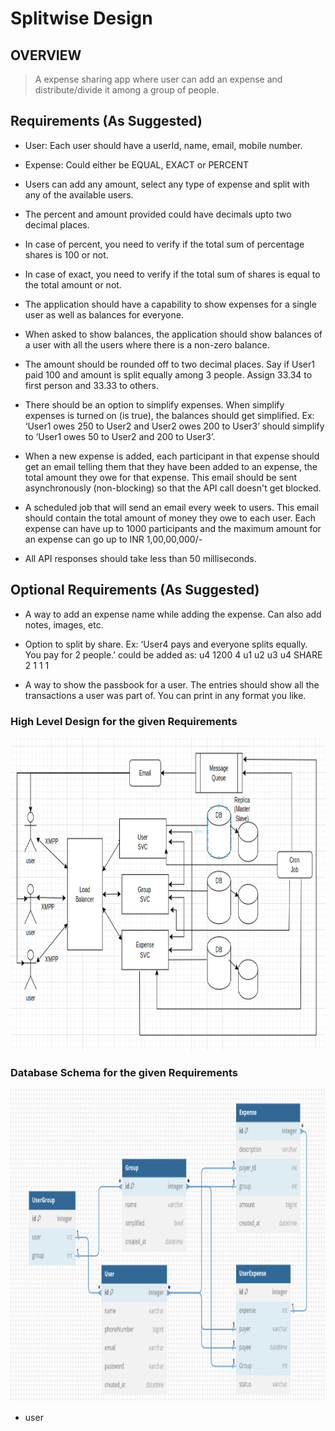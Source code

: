 #  Splitwise Design

## **OVERVIEW**

> A expense sharing app where user can add an expense and distribute/divide it among a group of people.

## Requirements (As Suggested)

- User: Each user should have a userId, name, email, mobile number.

- Expense: Could either be EQUAL, EXACT or PERCENT

- Users can add any amount, select any type of expense and split with any of the
available users.

- The percent and amount provided could have decimals upto two decimal places.

- In case of percent, you need to verify if the total sum of percentage shares is 100 or not.

- In case of exact, you need to verify if the total sum of shares is equal to the total amount
or not.

- The application should have a capability to show expenses for a single user as well as
balances for everyone.

- When asked to show balances, the application should show balances of a user with all
the users where there is a non-zero balance.

- The amount should be rounded off to two decimal places. Say if User1 paid 100 and
amount is split equally among 3 people. Assign 33.34 to first person and 33.33 to
others.

- There should be an option to simplify expenses. When simplify expenses is turned on
(is true), the balances should get simplified. Ex: ‘User1 owes 250 to User2 and User2
owes 200 to User3’ should simplify to ‘User1 owes 50 to User2 and 200 to User3’.

- When a new expense is added, each participant in that expense should get an
email telling them that they have been added to an expense, the total amount they
owe for that expense. This email should be sent asynchronously (non-blocking)
so that the API call doesn't get blocked.

- A scheduled job that will send an email every week to users. This
email should contain the total amount of money they owe to each user.
Each expense can have up to 1000 participants and the maximum amount for an
expense can go up to INR 1,00,00,000/-

- All API responses should take less than 50 milliseconds.


## Optional Requirements (As Suggested)

- A way to add an expense name while adding the expense. Can also add notes,
images, etc.

- Option to split by share. Ex: ‘User4 pays and everyone splits equally. You pay for 2
people.’ could be added as: u4 1200 4 u1 u2 u3 u4 SHARE 2 1 1 1

- A way to show the passbook for a user. The entries should show all the transactions a
user was part of. You can print in any format you like.


### High Level Design for the given Requirements

<p>
    <img src="design.png" width="800" height="500" />
</p>

### Database Schema for the given Requirements

<p>
    <img src="db.png" width="800" height="500" />
</p>

- user 
